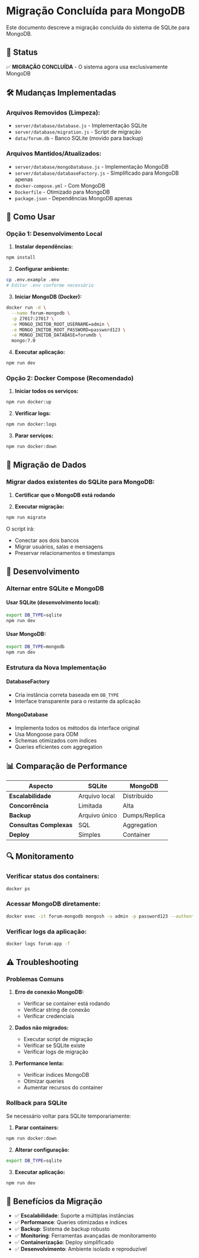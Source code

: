 # Migração Concluída para MongoDB

Este documento descreve a migração concluída do sistema de SQLite para MongoDB.

## 🎯 Status

✅ **MIGRAÇÃO CONCLUÍDA** - O sistema agora usa exclusivamente MongoDB

## 🛠️ Mudanças Implementadas

### Arquivos Removidos (Limpeza):

- `server/database/database.js` - Implementação SQLite
- `server/database/migration.js` - Script de migração
- `data/forum.db` - Banco SQLite (movido para backup)

### Arquivos Mantidos/Atualizados:

- `server/database/mongoDatabase.js` - Implementação MongoDB
- `server/database/databaseFactory.js` - Simplificado para MongoDB apenas
- `docker-compose.yml` - Com MongoDB
- `Dockerfile` - Otimizado para MongoDB
- `package.json` - Dependências MongoDB apenas

## 🚀 Como Usar

### Opção 1: Desenvolvimento Local

1. **Instalar dependências:**

```bash
npm install
```

2. **Configurar ambiente:**

```bash
cp .env.example .env
# Editar .env conforme necessário
```

3. **Iniciar MongoDB (Docker):**

```bash
docker run -d \
  --name forum-mongodb \
  -p 27017:27017 \
  -e MONGO_INITDB_ROOT_USERNAME=admin \
  -e MONGO_INITDB_ROOT_PASSWORD=password123 \
  -e MONGO_INITDB_DATABASE=forumdb \
  mongo:7.0
```

4. **Executar aplicação:**

```bash
npm run dev
```

### Opção 2: Docker Compose (Recomendado)

1. **Iniciar todos os serviços:**

```bash
npm run docker:up
```

2. **Verificar logs:**

```bash
npm run docker:logs
```

3. **Parar serviços:**

```bash
npm run docker:down
```

## 🔄 Migração de Dados

### Migrar dados existentes do SQLite para MongoDB:

1. **Certificar que o MongoDB está rodando**

2. **Executar migração:**

```bash
npm run migrate
```

O script irá:

- Conectar aos dois bancos
- Migrar usuários, salas e mensagens
- Preservar relacionamentos e timestamps

## 🔧 Desenvolvimento

### Alternar entre SQLite e MongoDB

#### Usar SQLite (desenvolvimento local):

```bash
export DB_TYPE=sqlite
npm run dev
```

#### Usar MongoDB:

```bash
export DB_TYPE=mongodb
npm run dev
```

### Estrutura da Nova Implementação

#### DatabaseFactory

- Cria instância correta baseada em `DB_TYPE`
- Interface transparente para o restante da aplicação

#### MongoDatabase

- Implementa todos os métodos da interface original
- Usa Mongoose para ODM
- Schemas otimizados com índices
- Queries eficientes com aggregation

## 📊 Comparação de Performance

| Aspecto                 | SQLite        | MongoDB       |
| ----------------------- | ------------- | ------------- |
| **Escalabilidade**      | Arquivo local | Distribuído   |
| **Concorrência**        | Limitada      | Alta          |
| **Backup**              | Arquivo único | Dumps/Replica |
| **Consultas Complexas** | SQL           | Aggregation   |
| **Deploy**              | Simples       | Container     |

## 🔍 Monitoramento

### Verificar status dos containers:

```bash
docker ps
```

### Acessar MongoDB diretamente:

```bash
docker exec -it forum-mongodb mongosh -u admin -p password123 --authenticationDatabase admin
```

### Verificar logs da aplicação:

```bash
docker logs forum-app -f
```

## ⚠️ Troubleshooting

### Problemas Comuns

1. **Erro de conexão MongoDB:**

   - Verificar se container está rodando
   - Verificar string de conexão
   - Verificar credenciais

2. **Dados não migrados:**

   - Executar script de migração
   - Verificar se SQLite existe
   - Verificar logs de migração

3. **Performance lenta:**
   - Verificar índices MongoDB
   - Otimizar queries
   - Aumentar recursos do container

### Rollback para SQLite

Se necessário voltar para SQLite temporariamente:

1. **Parar containers:**

```bash
npm run docker:down
```

2. **Alterar configuração:**

```bash
export DB_TYPE=sqlite
```

3. **Executar aplicação:**

```bash
npm run dev
```

## 🎉 Benefícios da Migração

- ✅ **Escalabilidade**: Suporte a múltiplas instâncias
- ✅ **Performance**: Queries otimizadas e índices
- ✅ **Backup**: Sistema de backup robusto
- ✅ **Monitoring**: Ferramentas avançadas de monitoramento
- ✅ **Containerização**: Deploy simplificado
- ✅ **Desenvolvimento**: Ambiente isolado e reproduzível
